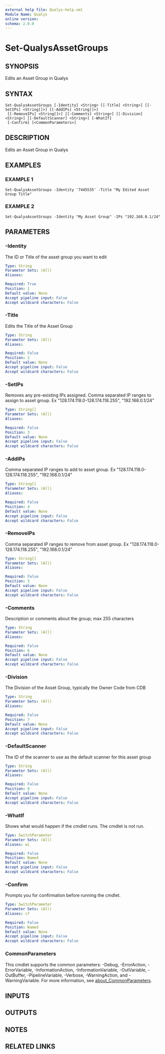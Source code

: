 ```yaml
---
external help file: Qualys-help.xml
Module Name: Qualys
online version:
schema: 2.0.0
---
```


# Set-QualysAssetGroups

## SYNOPSIS
Edits an Asset Group in Qualys

## SYNTAX

```
Set-QualysAssetGroups [-Identity] <String> [[-Title] <String>] [[-SetIPs] <String[]>] [[-AddIPs] <String[]>]
 [[-RemoveIPs] <String[]>] [[-Comments] <String>] [[-Division] <String>] [[-DefaultScanner] <String>] [-WhatIf]
 [-Confirm] [<CommonParameters>]
```

## DESCRIPTION
Edits an Asset Group in Qualys

## EXAMPLES

### EXAMPLE 1
```
Set-QualysAssetGroups -Identity '7445535' -Title "My Edited Asset Group Title"
```

### EXAMPLE 2
```
Set-QualysAssetGroups -Identity "My Asset Group" -IPs "192.168.0.1/24"
```

## PARAMETERS

### -Identity
The ID or Title of the asset group you want to edit

```yaml
Type: String
Parameter Sets: (All)
Aliases:

Required: True
Position: 1
Default value: None
Accept pipeline input: False
Accept wildcard characters: False
```

### -Title
Edits the Title of the Asset Group

```yaml
Type: String
Parameter Sets: (All)
Aliases:

Required: False
Position: 2
Default value: None
Accept pipeline input: False
Accept wildcard characters: False
```

### -SetIPs
Removes any pre-existing IPs assigned.
Comma separated IP ranges to assign to asset group.
Ex "128.174.118.0-128.174.118.255", "192.168.0.1/24"

```yaml
Type: String[]
Parameter Sets: (All)
Aliases:

Required: False
Position: 3
Default value: None
Accept pipeline input: False
Accept wildcard characters: False
```

### -AddIPs
Comma separated IP ranges to add to asset group.
Ex "128.174.118.0-128.174.118.255", "192.168.0.1/24"

```yaml
Type: String[]
Parameter Sets: (All)
Aliases:

Required: False
Position: 4
Default value: None
Accept pipeline input: False
Accept wildcard characters: False
```

### -RemoveIPs
Comma separated IP ranges to remove from asset group.
Ex "128.174.118.0-128.174.118.255", "192.168.0.1/24"

```yaml
Type: String[]
Parameter Sets: (All)
Aliases:

Required: False
Position: 5
Default value: None
Accept pipeline input: False
Accept wildcard characters: False
```

### -Comments
Description or comments about the group; max 255 characters

```yaml
Type: String
Parameter Sets: (All)
Aliases:

Required: False
Position: 6
Default value: None
Accept pipeline input: False
Accept wildcard characters: False
```

### -Division
The Division of the Asset Group, typically the Owner Code from CDB

```yaml
Type: String
Parameter Sets: (All)
Aliases:

Required: False
Position: 7
Default value: None
Accept pipeline input: False
Accept wildcard characters: False
```

### -DefaultScanner
The ID of the scanner to use as the default scanner for this asset group

```yaml
Type: String
Parameter Sets: (All)
Aliases:

Required: False
Position: 8
Default value: None
Accept pipeline input: False
Accept wildcard characters: False
```

### -WhatIf
Shows what would happen if the cmdlet runs.
The cmdlet is not run.

```yaml
Type: SwitchParameter
Parameter Sets: (All)
Aliases: wi

Required: False
Position: Named
Default value: None
Accept pipeline input: False
Accept wildcard characters: False
```

### -Confirm
Prompts you for confirmation before running the cmdlet.

```yaml
Type: SwitchParameter
Parameter Sets: (All)
Aliases: cf

Required: False
Position: Named
Default value: None
Accept pipeline input: False
Accept wildcard characters: False
```

### CommonParameters
This cmdlet supports the common parameters: -Debug, -ErrorAction, -ErrorVariable, -InformationAction, -InformationVariable, -OutVariable, -OutBuffer, -PipelineVariable, -Verbose, -WarningAction, and -WarningVariable. For more information, see [about_CommonParameters](http://go.microsoft.com/fwlink/?LinkID=113216).

## INPUTS

## OUTPUTS

## NOTES

## RELATED LINKS
